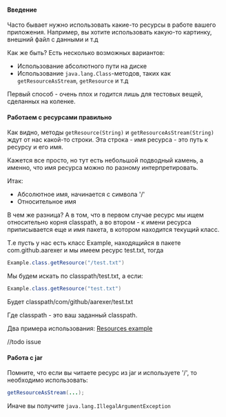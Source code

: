 #### Введение
Часто бывает нужно использовать какие-то ресурсы в работе вашего приложения.
Например, вы хотите использовать какую-то картинку, внешний файл с данными и т.д

Как же быть?
Есть несколько возможных вариантов:
* Использование абсолютного пути на диске
* Использование `java.lang.Class`-методов, таких как `getResourceAsStream`, `getResource` и т.д

Первый способ - очень плох и годится лишь для тестовых вещей, сделанных на коленке.

#### Работаем с ресурсами правильно
Как видно, методы `getResource(String)` и `getResourceAsStream(String)` ждут от нас какой-то строки.
Эта строка - имя ресурса - это путь к ресурсу и его имя.

Кажется все просто, но тут есть небольшой подводный камень, а именно, что имя ресурса можно по разному интерпретировать.

Итак:
* Абсолютное имя, начинается с символа '/'
* Относительное имя

В чем же разница?
А в том, что в первом случае ресурс мы ищем относительно корня classpath, а во втором - к имени ресурса приписывается еще и имя пакета, в котором находится текущий класс.

Т.е пусть у нас есть класс Example, находящийся в пакете com.github.aarexer и мы имеем ресурс test.txt, тогда
```java
Example.class.getResource("/test.txt")
```

Мы будем искать по classpath/test.txt, а если:
```java
Example.class.getResource("test.txt")
```
Будет classpath/com/github/aarexer/test.txt

Где classpath - это ваш заданный classpath.

Два примера использования:
[Resources example](https://github.com/aarexer/java-ex/blob/master/code-examples/src/main/java/examples/res/ResourceExample.java)

//todo issue

#### Работа с jar
Помните, что если вы читаете ресурс из jar и используете '/', то необходимо использовать:
```java
getResourceAsStream(...);
```

Иначе вы получите `java.lang.IllegalArgumentException`

